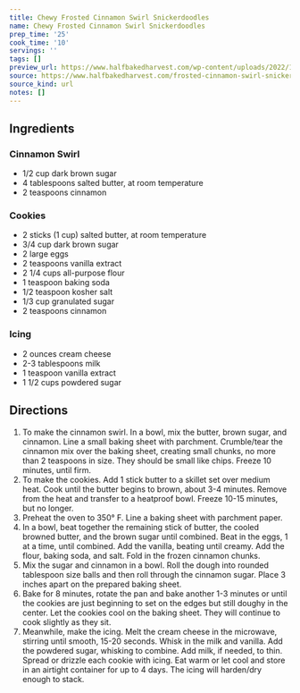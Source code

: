 ```yaml
---
title: Chewy Frosted Cinnamon Swirl Snickerdoodles
name: Chewy Frosted Cinnamon Swirl Snickerdoodles
prep_time: '25'
cook_time: '10'
servings: ''
tags: []
preview_url: https://www.halfbakedharvest.com/wp-content/uploads/2022/12/Chewy-Frosted-Cinnamon-Swirl-Snickerdoodles-8.jpg
source: https://www.halfbakedharvest.com/frosted-cinnamon-swirl-snickerdoodles/
source_kind: url
notes: []
---
```


## Ingredients
### Cinnamon Swirl 
- 1/2 cup dark brown sugar
- 4 tablespoons salted butter, at room temperature
- 2 teaspoons cinnamon

### Cookies 
- 2 sticks (1 cup) salted butter, at room temperature
- 3/4 cup dark brown sugar
- 2  large eggs
- 2 teaspoons vanilla extract
- 2 1/4 cups all-purpose flour
- 1 teaspoon baking soda
- 1/2 teaspoon kosher salt
- 1/3 cup granulated sugar
- 2 teaspoons cinnamon

### Icing
- 2 ounces cream cheese
- 2-3 tablespoons milk
- 1 teaspoon vanilla extract
- 1 1/2 cups powdered sugar


## Directions
1. To make the cinnamon swirl. In a bowl, mix the butter, brown sugar, and cinnamon. Line a small baking sheet with parchment. Crumble/tear the cinnamon mix over the baking sheet, creating small chunks, no more than 2 teaspoons in size. They should be small like chips. Freeze 10 minutes, until firm.
2. To make the cookies. Add 1 stick butter to a skillet set over medium heat. Cook until the butter begins to brown, about 3-4 minutes. Remove from the heat and transfer to a heatproof bowl. Freeze 10-15 minutes, but no longer.
3. Preheat the oven to 350° F. Line a baking sheet with parchment paper.
4. In a bowl, beat together the remaining stick of butter, the cooled browned butter, and the brown sugar until combined. Beat in the eggs, 1 at a time, until combined. Add the vanilla, beating until creamy. Add the flour, baking soda, and salt. Fold in the frozen cinnamon chunks.
5. Mix the sugar and cinnamon in a bowl. Roll the dough into rounded tablespoon size balls and then roll through the cinnamon sugar. Place 3 inches apart on the prepared baking sheet.
6. Bake for 8 minutes, rotate the pan and bake another 1-3 minutes or until the cookies are just beginning to set on the edges but still doughy in the center. Let the cookies cool on the baking sheet. They will continue to cook slightly as they sit.
7. Meanwhile, make the icing. Melt the cream cheese in the microwave, stirring until smooth, 15-20 seconds. Whisk in the milk and vanilla. Add the powdered sugar, whisking to combine. Add milk, if needed, to thin. Spread or drizzle each cookie with icing. Eat warm or let cool and store in an airtight container for up to 4 days. The icing will harden/dry enough to stack.
